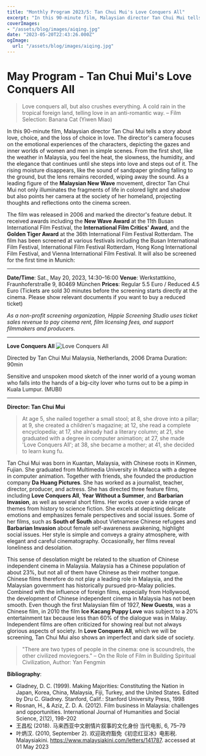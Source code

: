 ```yaml
---
title: "Monthly Program 2023/5: Tan Chui Mui's Love Conquers All"
excerpt: "In this 90-minute film, Malaysian director Tan Chui Mui tells a story about love, choice, and the loss of choice in love."
coverImages:
- "/assets/blog/images/aiqing.jpg"
date: "2023-05-20T22:43:26.000Z"
ogImage:
  url: "/assets/blog/images/aiqing.jpg"
---
```


# May Program - Tan Chui Mui's Love Conquers All

> Love conquers all, but also crushes everything. A cold rain in the tropical foreign land, telling love in an anti-romantic way.
> – Film Selection: Banana Cat (Yiwen Miao)

In this 90-minute film, Malaysian director Tan Chui Mui tells a story about love, choice, and the loss of choice in love. The director's camera focuses on the emotional experiences of the characters, depicting the gazes and inner worlds of women and men in simple scenes. From the first shot, like the weather in Malaysia, you feel the heat, the slowness, the humidity, and the elegance that continues until she steps into love and steps out of it. The rising moisture disappears, like the sound of sandpaper grinding falling to the ground, but the lens remains recorded, wiping away the sound. As a leading figure of the **Malaysian New Wave** movement, director Tan Chui Mui not only illuminates the fragments of life in colored light and shadow but also points her camera at the society of her homeland, projecting thoughts and reflections onto the cinema screen.

The film was released in 2006 and marked the director's feature debut. It received awards including the **New Wave Award** at the 11th Busan International Film Festival, the **International Film Critics' Award**, and the **Golden Tiger Award** at the 36th International Film Festival Rotterdam. The film has been screened at various festivals including the Busan International Film Festival, International Film Festival Rotterdam, Hong Kong International Film Festival, and Vienna International Film Festival. It will also be screened for the first time in Munich:

---

**Date/Time**: Sat., May 20, 2023, 14:30–16:00
**Venue**: Werkstattkino, Fraunhoferstraße 9, 80469 München
**Prices**: Regular 5.5 Euro / Reduced 4.5 Euro
(Tickets are sold 30 minutes before the screening starts directly at the cinema. Please show relevant documents if you want to buy a reduced ticket)

*As a non-profit screening organization, Hippie Screening Studio uses ticket sales revenue to pay cinema rent, film licensing fees, and support filmmakers and producers.*

---

**Love Conquers All**
![Love Conquers All](/assets/blog/images/aiqing.jpg)

Directed by Tan Chui Mui
Malaysia, Netherlands, 2006
Drama
Duration: 90min

Sensitive and unspoken mood sketch of the inner world of a young woman who falls into the hands of a big-city lover who turns out to be a pimp in Kuala Lumpur. (MUBI)

---

**Director: Tan Chui Mui**

> At age 5, she nailed together a small stool; at 8, she drove into a pillar; at 9, she created a children's magazine; at 12, she read a complete encyclopedia; at 17, she already had a literary column; at 21, she graduated with a degree in computer animation; at 27, she made 'Love Conquers All'; at 38, she became a mother; at 41, she decided to learn kung fu.

Tan Chui Mui was born in Kuantan, Malaysia, with Chinese roots in Kinmen, Fujian. She graduated from Multimedia University in Malacca with a degree in computer animation. Together with friends, she founded the production company **Da Huang Pictures**. She has worked as a journalist, teacher, director, producer, and actress. She has directed three feature films, including **Love Conquers All**, **Year Without a Summer**, and **Barbarian Invasion**, as well as several short films. Her works cover a wide range of themes from history to science fiction. She excels at depicting delicate emotions and emphasizes female perspectives and social issues. Some of her films, such as **South of South** about Vietnamese Chinese refugees and **Barbarian Invasion** about female self-awareness awakening, highlight social issues. Her style is simple and conveys a grainy atmosphere, with elegant and careful cinematography. Occasionally, her films reveal loneliness and desolation.

This sense of desolation might be related to the situation of Chinese independent cinema in Malaysia. Malaysia has a Chinese population of about 23%, but not all of them have Chinese as their mother tongue. Chinese films therefore do not play a leading role in Malaysia, and the Malaysian government has historically pursued pro-Malay policies. Combined with the influence of foreign films, especially from Hollywood, the development of Chinese independent cinema in Malaysia has not been smooth. Even though the first Malaysian film of 1927, **New Guests**, was a Chinese film, in 2010 the film **Ice Kacang Puppy Love** was subject to a 20% entertainment tax because less than 60% of the dialogue was in Malay. Independent films are often criticized for showing real but not always glorious aspects of society. In **Love Conquers All**, which we will be screening, Tan Chui Mui also shows an imperfect and dark side of society.

> "There are two types of people in the cinema: one is scoundrels, the other civilized moviegoers."
> – On the Role of Film in Building Spiritual Civilization, Author: Yan Fengmin

**Bibliography**:

* Gladney, D. C. (1999). Making Majorities: Constituting the Nation in Japan, Korea, China, Malaysia, Fiji, Turkey, and the United States. Edited by Dru C. Gladney. Stanford, Calif.: Stanford University Press, 1998
* Rosnan, H., & Aziz, Z. D. A. (2012). Film business in Malaysia: challenges and opportunities. International Journal of Humanities and Social Science, 2(12), 198–202
* 王昌松 (2018). 马来西亚中文剧情片叙事的文化身份 当代电影, 6, 75–79
* 叶炳汉. (2010, September 2). 欢迎政府豁免《初恋红豆冰》电影税. Malaysiakini. https://www.malaysiakini.com/letters/141787. accessed at 01 May 2023 